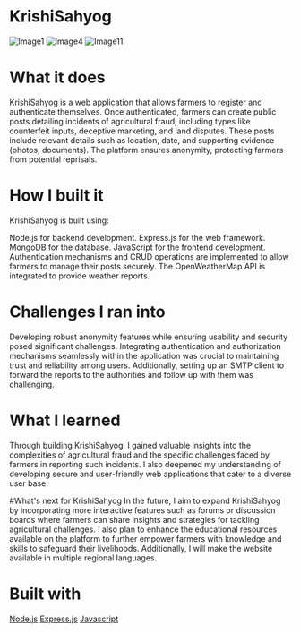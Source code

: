 # KrishiSahyog

![Image1](https://github.com/user-attachments/assets/23ef03c0-94ca-4815-9a2c-18464f53612a)
![Image4](https://github.com/user-attachments/assets/47df21d8-8e78-43ab-95db-983371b62546)
![Image11](https://github.com/user-attachments/assets/9b44e1ea-77fb-4ca1-b264-6fa7904d086d)

# What it does
KrishiSahyog is a web application that allows farmers to register and authenticate themselves.
Once authenticated, farmers can create public posts detailing incidents of agricultural fraud, including types like counterfeit inputs, deceptive marketing, and land disputes.
These posts include relevant details such as location, date, and supporting evidence (photos, documents). The platform ensures anonymity, protecting farmers from potential reprisals.

# How I built it
KrishiSahyog is built using:

Node.js for backend development.
Express.js for the web framework.
MongoDB for the database.
JavaScript for the frontend development.
Authentication mechanisms and CRUD operations are implemented to allow farmers to manage their posts securely. The OpenWeatherMap API is integrated to provide weather reports.

# Challenges I ran into
Developing robust anonymity features while ensuring usability and security posed significant challenges. Integrating 
authentication and authorization mechanisms seamlessly within the application was crucial to maintaining trust and reliability among users.
Additionally, setting up an SMTP client to forward the reports to the authorities and follow up with them was challenging.

# What I learned
Through building KrishiSahyog, I gained valuable insights into the complexities of agricultural fraud and the specific
challenges faced by farmers in reporting such incidents. I also deepened my understanding of developing secure and user-friendly web applications that cater to a diverse user base.

#What's next for KrishiSahyog
In the future, I aim to expand KrishiSahyog by incorporating more interactive features such as forums or discussion boards
where farmers can share insights and strategies for tackling agricultural challenges. I also plan to enhance the
educational resources available on the platform to further empower farmers with knowledge and skills to safeguard their livelihoods. Additionally, I will make the website available in multiple regional languages.

# Built with
[Node.js](https://nodejs.org/en)
[Express.js](https://expressjs.com/)
[Javascript](https://www.javascript.com/)



